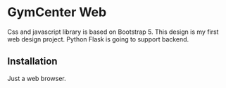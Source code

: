 # GymCenter Web

Css and javascript library is based on Bootstrap 5.
This design is my first web design project. Python Flask is going to support backend.

## Installation

Just a web browser.
